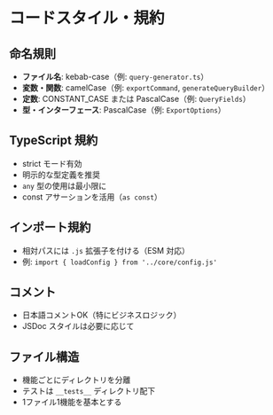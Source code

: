 # コードスタイル・規約

## 命名規則
- **ファイル名**: kebab-case（例: `query-generator.ts`）
- **変数・関数**: camelCase（例: `exportCommand`, `generateQueryBuilder`）
- **定数**: CONSTANT_CASE または PascalCase（例: `QueryFields`）
- **型・インターフェース**: PascalCase（例: `ExportOptions`）

## TypeScript 規約
- strict モード有効
- 明示的な型定義を推奨
- `any` 型の使用は最小限に
- const アサーションを活用（`as const`）

## インポート規約
- 相対パスには `.js` 拡張子を付ける（ESM 対応）
- 例: `import { loadConfig } from '../core/config.js'`

## コメント
- 日本語コメントOK（特にビジネスロジック）
- JSDoc スタイルは必要に応じて

## ファイル構造
- 機能ごとにディレクトリを分離
- テストは `__tests__` ディレクトリ配下
- 1ファイル1機能を基本とする